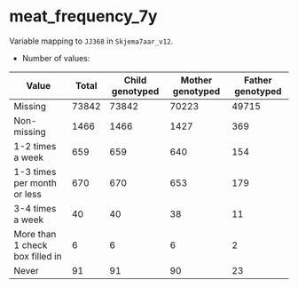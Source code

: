 # meat_frequency_7y
Variable mapping to `JJ368` in `Skjema7aar_v12`.
- Number of values:

| Value | Total | Child genotyped | Mother genotyped | Father genotyped |
| ----- | ----- | --------------- | ---------------- | ---------------- |
| Missing | 73842 | 73842 | 70223 | 49715 |
| Non-missing | 1466 | 1466 | 1427 | 369 |
| 1-2 times a week | 659 | 659 | 640 |154 |
| 1-3 times per month or less | 670 | 670 | 653 |179 |
| 3-4 times a week | 40 | 40 | 38 |11 |
| More than 1 check box filled in | 6 | 6 | 6 |2 |
| Never | 91 | 91 | 90 |23 |



